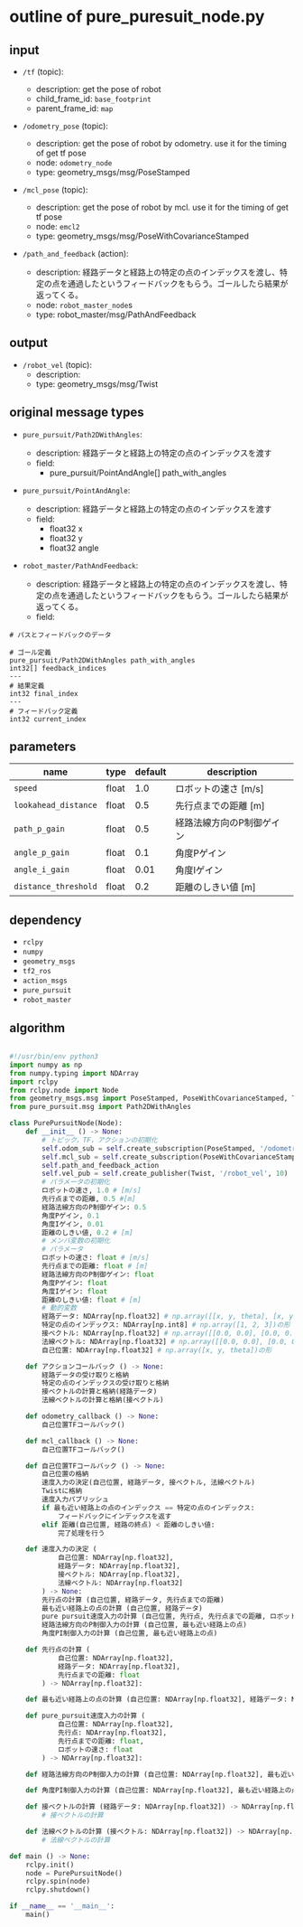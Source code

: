 # outline of pure_puresuit_node.py
## input
- `/tf` (topic):
  - description: get the pose of robot
  - child_frame_id: `base_footprint` 
  - parent_frame_id: `map`

- `/odometry_pose` (topic):
  - description: get the pose of robot by odometry. use it for the timing of get tf pose
  - node: `odometry_node`
  - type: geometry_msgs/msg/PoseStamped

- `/mcl_pose` (topic):
  - description: get the pose of robot by mcl. use it for the timing of get tf pose
  - node: `emcl2`
  - type: geometry_msgs/msg/PoseWithCovarianceStamped

- `/path_and_feedback` (action):
  - description: 経路データと経路上の特定の点のインデックスを渡し、特定の点を通過したというフィードバックをもらう。ゴールしたら結果が返ってくる。
  - node: `robot_master_node`s
  - type: robot_master/msg/PathAndFeedback

## output
- `/robot_vel` (topic):
  - description:
  - type: geometry_msgs/msg/Twist

## original message types
- `pure_pursuit/Path2DWithAngles`:
  - description: 経路データと経路上の特定の点のインデックスを渡す
  - field:
    - pure_pursuit/PointAndAngle[] path_with_angles

- `pure_pursuit/PointAndAngle`:
  - description: 経路データと経路上の特定の点のインデックスを渡す
  - field:
    - float32 x
    - float32 y
    - float32 angle

- `robot_master/PathAndFeedback`:
  - description: 経路データと経路上の特定の点のインデックスを渡し、特定の点を通過したというフィードバックをもらう。ゴールしたら結果が返ってくる。
  - field:

```
# パスとフィードバックのデータ

# ゴール定義
pure_pursuit/Path2DWithAngles path_with_angles
int32[] feedback_indices
---
# 結果定義
int32 final_index
---
# フィードバック定義
int32 current_index
```

## parameters
<!-- 表で示す -->

| name | type | default | description |
| ---- | ---- | ------- | ----------- |
| `speed` | float | 1.0 | ロボットの速さ [m/s] |
| `lookahead_distance` | float | 0.5 | 先行点までの距離 [m] |
| `path_p_gain` | float | 0.5 | 経路法線方向のP制御ゲイン |
| `angle_p_gain` | float | 0.1 | 角度Pゲイン |
| `angle_i_gain` | float | 0.01 | 角度Iゲイン |
| `distance_threshold` | float | 0.2 | 距離のしきい値 [m] |

## dependency
- `rclpy`
- `numpy`
- `geometry_msgs`
- `tf2_ros`
- `action_msgs`
- `pure_pursuit`
- `robot_master`


## algorithm

```python

#!/usr/bin/env python3
import numpy as np
from numpy.typing import NDArray
import rclpy
from rclpy.node import Node
from geometry_msgs.msg import PoseStamped, PoseWithCovarianceStamped, Twist
from pure_pursuit.msg import Path2DWithAngles

class PurePursuitNode(Node):
    def __init__ () -> None:
        # トピック，TF，アクションの初期化
        self.odom_sub = self.create_subscription(PoseStamped, '/odometry_pose', self.odom_callback, 10)
        self.mcl_sub = self.create_subscription(PoseWithCovarianceStamped, '/mcl_pose', self.mcl_callback, 10)
        self.path_and_feedback_action
        self.vel_pub = self.create_publisher(Twist, '/robot_vel', 10)
        # パラメータの初期化
        ロボットの速さ, 1.0 # [m/s]
        先行点までの距離, 0.5 #[m]
        経路法線方向のP制御ゲイン: 0.5
        角度Pゲイン, 0.1
        角度Iゲイン, 0.01
        距離のしきい値, 0.2 # [m]
        # メンバ変数の初期化
        # パラメータ
        ロボットの速さ: float # [m/s]
        先行点までの距離: float # [m]
        経路法線方向のP制御ゲイン: float
        角度Pゲイン: float
        角度Iゲイン: float
        距離のしきい値: float # [m]
        # 動的変数
        経路データ: NDArray[np.float32] # np.array([[x, y, theta], [x, y, theta]])の形
        特定の点のインデックス: NDArray[np.int8] # np.array([1, 2, 3])の形
        接ベクトル: NDArray[np.float32] # np.array([[0.0, 0.0], [0.0, 0.0]])の形
        法線ベクトル: NDArray[np.float32] # np.array([[0.0, 0.0], [0.0, 0.0]])の形
        自己位置: NDArray[np.float32] # np.array([x, y, theta])の形

    def アクションコールバック () -> None:
        経路データの受け取りと格納
        特定の点のインデックスの受け取りと格納
        接ベクトルの計算と格納(経路データ)
        法線ベクトルの計算と格納(接ベクトル)

    def odometry_callback () -> None:
        自己位置TFコールバック()

    def mcl_callback () -> None:
        自己位置TFコールバック()

    def 自己位置TFコールバック () -> None:
        自己位置の格納
        速度入力の決定(自己位置, 経路データ, 接ベクトル, 法線ベクトル)
        Twistに格納
        速度入力パブリッシュ
        if 最も近い経路上の点のインデックス == 特定の点のインデックス:
            フィードバックにインデックスを返す
        elif 距離(自己位置, 経路の終点) < 距離のしきい値:
            完了処理を行う

    def 速度入力の決定 (
            自己位置: NDArray[np.float32], 
            経路データ: NDArray[np.float32], 
            接ベクトル: NDArray[np.float32],
            法線ベクトル: NDArray[np.float32]
        ) -> None:
        先行点の計算 (自己位置, 経路データ, 先行点までの距離)
        最も近い経路上の点の計算 (自己位置, 経路データ)
        pure pursuit速度入力の計算 (自己位置, 先行点, 先行点までの距離, ロボットの速さ)
        経路法線方向のP制御入力の計算 (自己位置, 最も近い経路上の点)
        角度PI制御入力の計算 (自己位置, 最も近い経路上の点)

    def 先行点の計算 (
            自己位置: NDArray[np.float32], 
            経路データ: NDArray[np.float32], 
            先行点までの距離: float
        ) -> NDArray[np.float32]:

    def 最も近い経路上の点の計算 (自己位置: NDArray[np.float32], 経路データ: NDArray[np.float32]) -> int:

    def pure_pursuit速度入力の計算 (
            自己位置: NDArray[np.float32], 
            先行点: NDArray[np.float32], 
            先行点までの距離: float, 
            ロボットの速さ: float
        ) -> NDArray[np.float32]:

    def 経路法線方向のP制御入力の計算 (自己位置: NDArray[np.float32], 最も近い経路上の点: int) -> NDArray[np.float32]:

    def 角度PI制御入力の計算 (自己位置: NDArray[np.float32], 最も近い経路上の点: int) -> NDArray[np.float32]:

    def 接ベクトルの計算 (経路データ: NDArray[np.float32]) -> NDArray[np.float32]:
        # 接ベクトルの計算

    def 法線ベクトルの計算 (接ベクトル: NDArray[np.float32]) -> NDArray[np.float32]:
        # 法線ベクトルの計算

def main () -> None:
    rclpy.init()
    node = PurePursuitNode()
    rclpy.spin(node)
    rclpy.shutdown()

if __name__ == '__main__':
    main()

```
